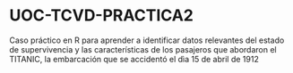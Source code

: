 # UOC-TCVD-PRACTICA2
Caso práctico en R para aprender a identificar datos relevantes del estado de supervivencia y las características de los pasajeros que abordaron el TITANIC, la embarcación que se accidentó el dìa 15 de abril de 1912
